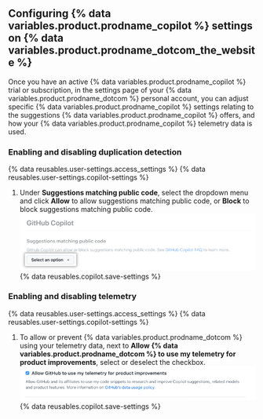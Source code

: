 ## Configuring {% data variables.product.prodname_copilot %} settings on {% data variables.product.prodname_dotcom_the_website %}

Once you have an active {% data variables.product.prodname_copilot %} trial or subscription, in the settings page of your {% data variables.product.prodname_dotcom %} personal account, you can adjust specific {% data variables.product.prodname_copilot %} settings relating to the suggestions {% data variables.product.prodname_copilot %} offers, and how your {% data variables.product.prodname_copilot %} telemetry data is used.

### Enabling and disabling duplication detection

{% data reusables.user-settings.access_settings %}
{% data reusables.user-settings.copilot-settings %}
1. Under **Suggestions matching public code**, select the dropdown menu and click **Allow** to allow suggestions matching public code, or **Block** to block suggestions matching public code.
  ![Screenshot of duplication detection option](/assets/images/help/copilot/duplication-detection.png)
{% data reusables.copilot.save-settings %}

### Enabling and disabling telemetry

{% data reusables.user-settings.access_settings %}
{% data reusables.user-settings.copilot-settings %}
1. To allow or prevent {% data variables.product.prodname_dotcom %} using your telemetry data, next to **Allow {% data variables.product.prodname_dotcom %} to use my telemetry for product improvements**, select or deselect the checkbox.
  ![Screenshot of telemetry option](/assets/images/help/copilot/telemetry-option.png)
{% data reusables.copilot.save-settings %}